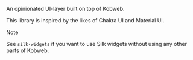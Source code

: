 An opinionated UI-layer built on top of Kobweb.

This library is inspired by the likes of Chakra UI and Material UI.

> [!NOTE]
> See `silk-widgets` if you want to use Silk widgets without using any other parts of Kobweb.
